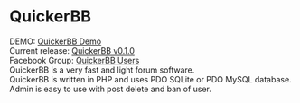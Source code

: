 # QuickerBB
DEMO: <a href="http://188.122.128.27/">QuickerBB Demo</a><br />
Current release: <a href="http://github.com/halojoy/QuickerBB/releases/latest">QuickerBB v0.1.0</a><br />
Facebook Group: <a href="http://www.facebook.com/groups/1504565419833757/">QuickerBB Users</a><br />
QuickerBB is a very fast and light forum software.<br />
QuickerBB is written in PHP and uses PDO SQLite or PDO MySQL database.<br />
Admin is easy to use with post delete and ban of user.
